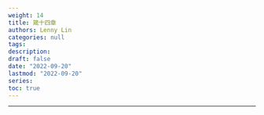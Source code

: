 ```yaml
---
weight: 14
title: 箴十四章
authors: Lenny Lin
categories: null
tags: 
description: 
draft: false
date: "2022-09-20"
lastmod: "2022-09-20"
series:
toc: true
---
```



<!--more-->
---

